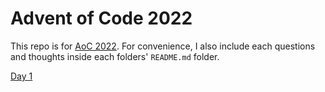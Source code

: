 # Advent of Code 2022

This repo is for [AoC 2022](https://adventofcode.com/). For convenience, I also include each questions and thoughts inside each folders' `README.md` folder.

[Day 1](aoc_2022/day1/README.md)
